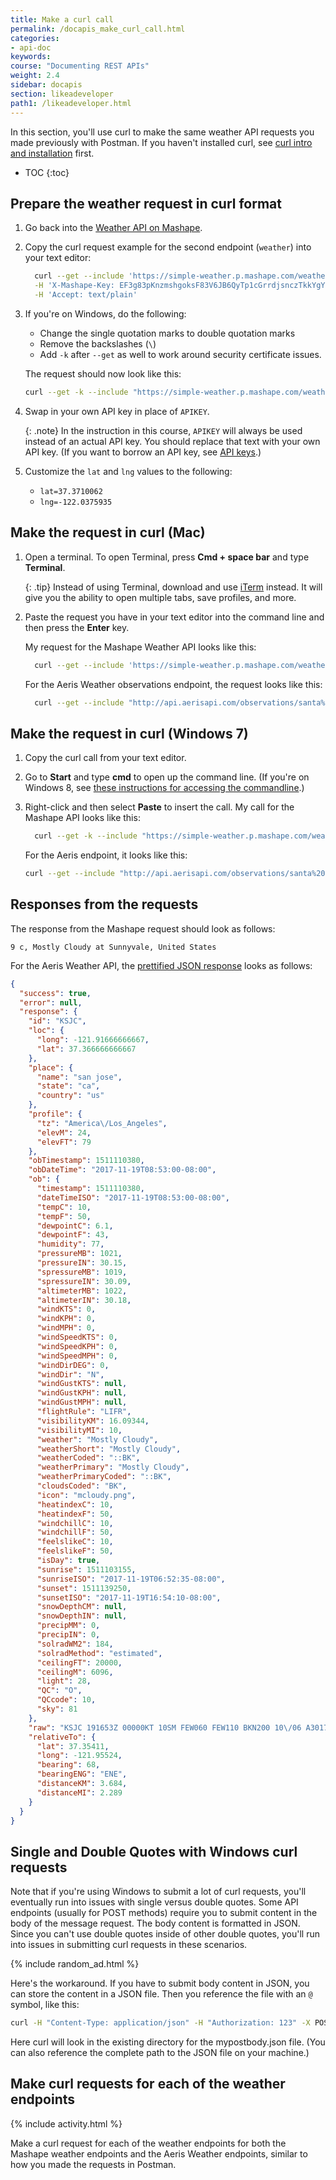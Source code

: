```yaml
---
title: Make a curl call
permalink: /docapis_make_curl_call.html
categories:
- api-doc
keywords:
course: "Documenting REST APIs"
weight: 2.4
sidebar: docapis
section: likeadeveloper
path1: /likeadeveloper.html
---
```


In this section, you'll use curl to make the same weather API requests you made previously with Postman. If you haven't installed curl, see [curl intro and installation](docapis_install_curl.html) first.

* TOC
{:toc}

## Prepare the weather request in curl format

1.  Go back into the [Weather API on Mashape](https://www.mashape.com/fyhao/weather-13).
2.  Copy the curl request example for the second endpoint (`weather`) into your text editor:

    ```sh
	  curl --get --include 'https://simple-weather.p.mashape.com/weather?lat=1.0&lng=1.0' \
      -H 'X-Mashape-Key: EF3g83pKnzmshgoksF83V6JB6QyTp1cGrrdjsnczTkkYgYrp8p' \
      -H 'Accept: text/plain'
    ```

3.  If you're on Windows, do the following:

    * Change the single quotation marks to double quotation marks
    * Remove the backslashes (`\`)
    * Add `-k` after `--get`  as well to work around security certificate issues.

    The request should now look like this:

    ```sh
    curl --get -k --include "https://simple-weather.p.mashape.com/weather?lat=1.0&lng=1.0" -H "X-Mashape-Key: APIKEY" -H "Accept: text/plain"
    ```

4.  Swap in your own API key in place of `APIKEY`.

    {: .note}
    In the instruction in this course, <code>APIKEY</code> will always be used instead of an actual API key. You should replace that text with your own API key. (If you want to borrow an API key, see [API keys](/learnapidoc/assets/files/apikeys.txt).)

5.  Customize the `lat` and `lng` values to the following:

    * `lat=37.3710062`
    * `lng=-122.0375935`

## Make the request in curl (Mac)

1.  Open a terminal. To open Terminal, press **Cmd + space bar** and type **Terminal**.

    {: .tip}
    Instead of using Terminal, download and use [iTerm](https://www.iterm2.com/) instead. It will give you the ability to open multiple tabs, save profiles, and more.

2.  Paste the request you have in your text editor into the command line and then press the **Enter** key.

    My request for the Mashape Weather API looks like this:

    ```sh
	  curl --get --include 'https://simple-weather.p.mashape.com/weather?lat=37.3710062&lng=-122.0375935' -H 'X-Mashape-Key: APIKEY' -H 'Accept: text/plain'
    ```

    For the Aeris Weather observations endpoint, the request looks like this:

    ```sh
	  curl --get --include "http://api.aerisapi.com/observations/santa%20clara,ca?client_id=CLIENTID&client_secret=CLIENTSECRET" "Accept: application/json"
    ```

## Make the request in curl (Windows 7)

1.  Copy the curl call from your text editor.
2.  Go to **Start** and type **cmd** to open up the command line. (If you're on Windows 8, see [these instructions for accessing the commandline](http://pcsupport.about.com/od/windows-8/a/command-prompt-windows-8.htm).)
3.  Right-click and then select **Paste** to insert the call. My call for the Mashape API looks like this:

    ```sh
	  curl --get -k --include "https://simple-weather.p.mashape.com/weather?lat=37.3710062&lng=-122.0375935" -H "X-Mashape-Key: APIKEY" -H "Accept: text/plain"
    ```

    For the Aeris endpoint, it looks like this:

    ```sh
    curl --get --include "http://api.aerisapi.com/observations/santa%20clara,ca?client_id=CLIENTID&client_secret=CLIENTSECRET" -H "Accept: application/json"
    ```

## Responses from the requests

The response from the Mashape request should look as follows:

```
9 c, Mostly Cloudy at Sunnyvale, United States
```

For the Aeris Weather API, the [prettified JSON response](http://jsonprettyprint.com/) looks as follows:

```json
{
  "success": true,
  "error": null,
  "response": {
    "id": "KSJC",
    "loc": {
      "long": -121.91666666667,
      "lat": 37.366666666667
    },
    "place": {
      "name": "san jose",
      "state": "ca",
      "country": "us"
    },
    "profile": {
      "tz": "America\/Los_Angeles",
      "elevM": 24,
      "elevFT": 79
    },
    "obTimestamp": 1511110380,
    "obDateTime": "2017-11-19T08:53:00-08:00",
    "ob": {
      "timestamp": 1511110380,
      "dateTimeISO": "2017-11-19T08:53:00-08:00",
      "tempC": 10,
      "tempF": 50,
      "dewpointC": 6.1,
      "dewpointF": 43,
      "humidity": 77,
      "pressureMB": 1021,
      "pressureIN": 30.15,
      "spressureMB": 1019,
      "spressureIN": 30.09,
      "altimeterMB": 1022,
      "altimeterIN": 30.18,
      "windKTS": 0,
      "windKPH": 0,
      "windMPH": 0,
      "windSpeedKTS": 0,
      "windSpeedKPH": 0,
      "windSpeedMPH": 0,
      "windDirDEG": 0,
      "windDir": "N",
      "windGustKTS": null,
      "windGustKPH": null,
      "windGustMPH": null,
      "flightRule": "LIFR",
      "visibilityKM": 16.09344,
      "visibilityMI": 10,
      "weather": "Mostly Cloudy",
      "weatherShort": "Mostly Cloudy",
      "weatherCoded": "::BK",
      "weatherPrimary": "Mostly Cloudy",
      "weatherPrimaryCoded": "::BK",
      "cloudsCoded": "BK",
      "icon": "mcloudy.png",
      "heatindexC": 10,
      "heatindexF": 50,
      "windchillC": 10,
      "windchillF": 50,
      "feelslikeC": 10,
      "feelslikeF": 50,
      "isDay": true,
      "sunrise": 1511103155,
      "sunriseISO": "2017-11-19T06:52:35-08:00",
      "sunset": 1511139250,
      "sunsetISO": "2017-11-19T16:54:10-08:00",
      "snowDepthCM": null,
      "snowDepthIN": null,
      "precipMM": 0,
      "precipIN": 0,
      "solradWM2": 184,
      "solradMethod": "estimated",
      "ceilingFT": 20000,
      "ceilingM": 6096,
      "light": 28,
      "QC": "O",
      "QCcode": 10,
      "sky": 81
    },
    "raw": "KSJC 191653Z 00000KT 10SM FEW060 FEW110 BKN200 10\/06 A3017 RMK AO2 SLP216 T01000061",
    "relativeTo": {
      "lat": 37.35411,
      "long": -121.95524,
      "bearing": 68,
      "bearingENG": "ENE",
      "distanceKM": 3.684,
      "distanceMI": 2.289
    }
  }
}
```

## Single and Double Quotes with Windows curl requests

Note that if you're using Windows to submit a lot of curl requests, you'll eventually run into issues with single versus double quotes. Some API endpoints (usually for POST methods) require you to submit content in the body of the message request. The body content is formatted in JSON. Since you can't use double quotes inside of other double quotes, you'll run into issues in submitting curl requests in these scenarios.

{% include random_ad.html %}

Here's the workaround. If you have to submit body content in JSON, you can store the content in a JSON file. Then you reference the file with an `@` symbol, like this:

```sh
curl -H "Content-Type: application/json" -H "Authorization: 123" -X POST -d @mypostbody.json http://endpointurl.com/example
```

Here curl will look in the existing directory for the mypostbody.json file. (You can also reference the complete path to the JSON file on your machine.)

## Make curl requests for each of the weather endpoints

{% include activity.html %}

Make a curl request for each of the weather endpoints for both the Mashape weather endpoints and the Aeris Weather endpoints, similar to how you made the requests in Postman.
